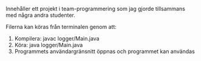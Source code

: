 Innehåller ett projekt i team-programmering som jag gjorde tillsammans med några andra studenter.

Filerna kan köras från terminalen genom att:

1. Kompilera: javac logger/Main.java
2. Köra: java logger/Main.java
3. Programmets användargränsnitt öppnas och programmet kan användas

